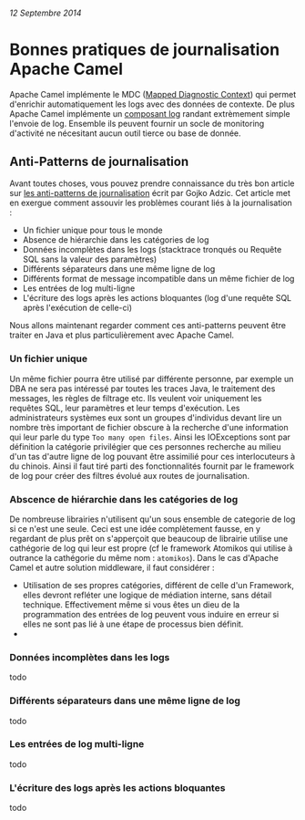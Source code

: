 ###### 12 Septembre 2014

# Bonnes pratiques de journalisation Apache Camel

Apache Camel implémente le MDC ([Mapped Diagnostic Context](http://camel.apache.org/mdc-logging.html)) qui permet d'enrichir automatiquement les logs avec des données de contexte. De plus Apache Camel implémente un [composant log](http://camel.apache.org/log) randant extrèmement simple l'envoie de log. Ensemble ils peuvent fournir un socle de monitoring d'activité ne nécesitant aucun outil tierce ou base de donnée.

## Anti-Patterns de journalisation

Avant toutes choses, vous pouvez prendre connaissance du très bon article sur [les anti-patterns de journalisation](http://gojko.net/2006/12/09/logging-anti-patterns/) écrit par Gojko Adzic. Cet article met en exergue comment assouvir les problèmes courant liés à la journalisation :

* Un fichier unique pour tous le monde
* Absence de hiérarchie dans les catégories de log
* Données incomplètes dans les logs (stacktrace tronqués ou Requête SQL sans la valeur des paramètres)
* Différents séparateurs dans une même ligne de log
* Différents format de message incompatible dans un même fichier de log
* Les entrées de log multi-ligne
* L'écriture des logs après les actions bloquantes (log d'une requête SQL après l'exécution de celle-ci)

Nous allons maintenant regarder comment ces anti-patterns peuvent être traiter en Java et plus particulièrement avec Apache Camel.

### Un fichier unique

Un même fichier pourra être utilisé par différente personne, par exemple un DBA ne sera pas intéressé par toutes les traces Java, le traitement des messages, les règles de filtrage etc. Ils veulent voir uniquement les requêtes SQL, leur paramètres et leur temps d'exécution. Les administrateurs systèmes eux sont un groupes d'individus devant lire un nombre très important de fichier obscure à la recherche  d'une information qui leur parle du type `Too many open files`. Ainsi les IOExceptions sont par définition la catégorie privilégier que ces personnes recherche au milieu d'un tas d'autre ligne de log pouvant être assimilié pour ces interlocuteurs à du chinois. 
Ainsi il faut tiré parti des fonctionnalités fournit par le framework de log pour créer des filtres évolué aux routes de journalisation.

### Abscence de hiérarchie dans les catégories de log

De nombreuse librairies n'utilisent qu'un sous ensemble de categorie de log si ce n'est une seule. Ceci est une idée complètement fausse, en y regardant de plus prêt on s'apperçoit que beaucoup de librairie utilise une cathégorie de log qui leur est propre (cf le framework Atomikos qui utilise à outrance la cathégorie du même nom : `atomikos`).
Dans le cas d'Apache Camel et autre solution middleware, il faut considérer :

* Utilisation de ses propres catégories, différent de celle d'un Framework, elles devront refléter une logique de médiation interne, sans détail technique. Effectivement même si vous êtes un dieu de la programmation des entrées de log peuvent vous induire en erreur si elles ne sont pas lié à une étape de processus bien définit.
* 

### Données incomplètes dans les logs

todo

### Différents séparateurs dans une même ligne de log

todo

### Les entrées de log multi-ligne

todo

### L'écriture des logs après les actions bloquantes

todo




